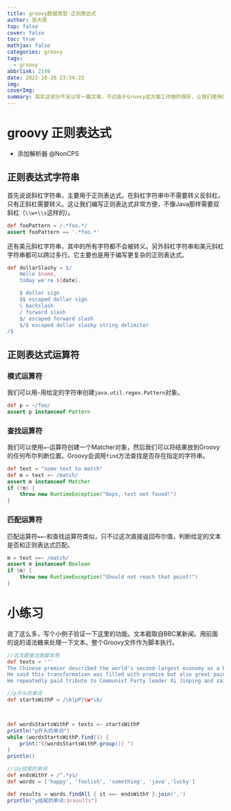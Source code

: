 ```yaml
---
title: groovy数据类型-正则表达式
author: 张大哥
top: false
cover: false
toc: true
mathjax: false
categories: groovy
tags:
  - groovy
abbrlink: 2149
date: 2022-10-28 23:54:23
img:
coverImg:
summary: 其实这部分不足以写一篇文章，不过由于Groovy这方面工作做的很好，让我们使用Groovy处理正则表达式非常简单，所以我还是说说吧。
---
```


# groovy 正则表达式

*  添加解析器 @NonCPS

## 正则表达式字符串





首先说说斜杠字符串，主要用于正则表达式。在斜杠字符串中不需要转义反斜杠，只有正斜杠需要转义。这让我们编写正则表达式非常方便，不像Java那样需要双斜杠（`\\w+\\s`这样的）。

```groovy
def fooPattern = /.*foo.*/
assert fooPattern == '.*foo.*'
```

还有美元斜杠字符串，其中的所有字符都不会被转义。另外斜杠字符串和美元斜杠字符串都可以跨过多行。它主要也是用于编写更复杂的正则表达式。

```groovy
def dollarSlashy = $/
    Hello $name,
    today we're ${date}.

    $ dollar sign
    $$ escaped dollar sign
    \ backslash
    / forward slash
    $/ escaped forward slash
    $/$ escaped dollar slashy string delimiter
/$
```

## 正则表达式运算符

### 模式运算符

我们可以用`~`用给定的字符串创建`java.util.regex.Pattern`对象。

```groovy
def p = ~/foo/
assert p instanceof Pattern
```

### 查找运算符

我们可以使用`=~`运算符创建一个Matcher对象，然后我们可以将结果放到Groovy的任何布尔判断位置。Groovy会调用`find`方法查找是否存在指定的字符串。

```groovy
def text = "some text to match"
def m = text =~ /match/                                           
assert m instanceof Matcher                                       
if (!m) {                                                         
    throw new RuntimeException("Oops, text not found!")
}
```

### 匹配运算符

匹配运算符`==~`和查找运算符类似，只不过这次直接返回布尔值，判断给定的文本是否和正则表达式匹配。

```groovy
m = text ==~ /match/                                              
assert m instanceof Boolean                                       
if (m) {                                                          
    throw new RuntimeException("Should not reach that point!")
}
```

# 小练习



说了这么多，写个小例子验证一下这里的功能。文本截取自BBC某新闻。用前面的说的语法糖来处理一下文本。整个Groovy文件作为脚本执行。

```groovy
//这次直接当做脚本用
def texts = '''
The Chinese premier described the world's second-largest economy as a butterfly struggling to emerge from a chrysalis.
He said this transformation was filled with promise but also great pain.
He repeatedly paid tribute to Communist Party leader Xi Jinping and said that under the sound leadership of the Party, the Chinese people had the courage and ingenuity to overcome all difficulties.'''

//p开头的单词
def startsWithP = /\b[pP]\w*\b/



def wordsStartsWithP = texts =~ startsWithP
println("p开头的单词")
while (wordsStartsWithP.find()) {
    print("${wordsStartsWithP.group()} ")
}
println()

//以y结尾的单词
def endsWithY = /^.*y$/
def words = ['happy', 'foolish', 'something', 'java','lucky']

def results = words.findAll { it ==~ endsWithY }.join(',')
println("y结尾的单词:$results")
```